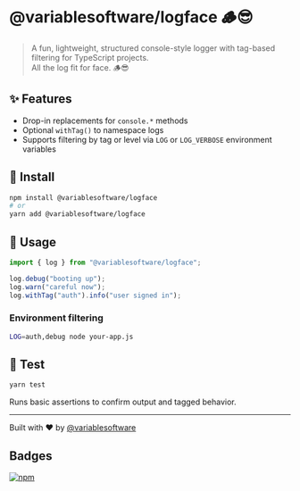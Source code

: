 # @variablesoftware/logface 🪵😎

> A fun, lightweight, structured console-style logger with tag-based filtering for TypeScript projects.  
> All the log fit for face. 🪵😎

## ✨ Features

- Drop-in replacements for `console.*` methods
- Optional `withTag()` to namespace logs
- Supports filtering by tag or level via `LOG` or `LOG_VERBOSE` environment variables

## 🚀 Install

```bash
npm install @variablesoftware/logface
# or
yarn add @variablesoftware/logface
```

## 🔧 Usage

```ts
import { log } from "@variablesoftware/logface";

log.debug("booting up");
log.warn("careful now");
log.withTag("auth").info("user signed in");
```

### Environment filtering

```bash
LOG=auth,debug node your-app.js
```

## 🧪 Test

```bash
yarn test
```

Runs basic assertions to confirm output and tagged behavior.

---

Built with ❤️ by [@variablesoftware](https://github.com/variablesoftware)

## Badges

[![npm](https://img.shields.io/npm/v/@variablesoftware/logface.svg)](https://www.npmjs.com/package/@variablesoftware/logface)
